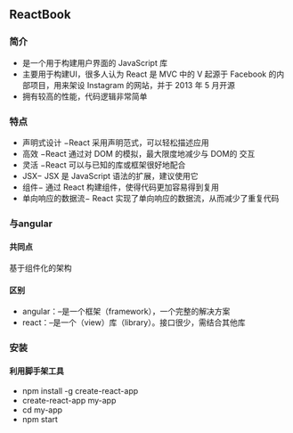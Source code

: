 ## ReactBook

### 简介

- 是一个用于构建用户界面的 JavaScript 库
- 主要用于构建UI，很多人认为 React 是 MVC 中的 V
起源于 Facebook 的内部项目，用来架设 Instagram 的网站，并于 2013 年 5 月开源
- 拥有较高的性能，代码逻辑非常简单

### 特点

- 声明式设计 −React 采用声明范式，可以轻松描述应用
- 高效 −React 通过对 DOM 的模拟，最大限度地减少与 DOM的 交互
- 灵活 −React 可以与已知的库或框架很好地配合
- JSX− JSX 是 JavaScript 语法的扩展，建议使用它
- 组件− 通过 React 构建组件，使得代码更加容易得到复用
- 单向响应的数据流− React 实现了单向响应的数据流，从而减少了重复代码

### 与angular

#### 共同点

基于组件化的架构

#### 区别

- angular：–是一个框架（framework），一个完整的解决方案
- react：–是一个（view）库（library）。接口很少，需结合其他库

### 安装

#### 利用脚手架工具
- npm  install -g create-react-app
- create-react-app my-app
- cd my-app
- npm start
